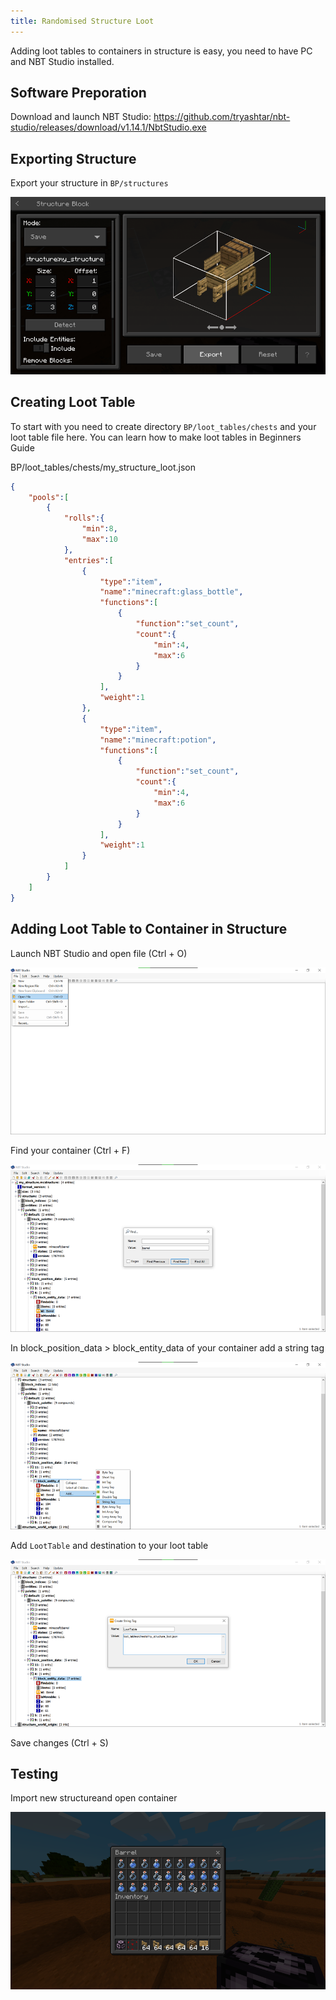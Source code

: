```yaml
---
title: Randomised Structure Loot
---
```



Adding loot tables to containers in structure is easy, you need to have PC and NBT Studio installed.

## Software Preporation

Download and launch NBT Studio:
https://github.com/tryashtar/nbt-studio/releases/download/v1.14.1/NbtStudio.exe

## Exporting Structure

Export your structure in `BP/structures`

![](/assets/images/tutorials/randomised-structure-loot/export_structure.png)

## Creating Loot Table

To start with you need to create directory `BP/loot_tables/chests` and your loot table file here.
You can learn how to make loot tables in Beginners Guide

<CodeHeader>BP/loot_tables/chests/my_structure_loot.json</CodeHeader>

```json
{
    "pools":[
        {
            "rolls":{
                "min":8,
                "max":10
            },
            "entries":[
                {
                    "type":"item",
                    "name":"minecraft:glass_bottle",
                    "functions":[
                        {
                            "function":"set_count",
                            "count":{
                                "min":4,
                                "max":6
                            }
                        }
                    ],
                    "weight":1
                },
                {
                    "type":"item",
                    "name":"minecraft:potion",
                    "functions":[
                        {
                            "function":"set_count",
                            "count":{
                                "min":4,
                                "max":6
                            }
                        }
                    ],
                    "weight":1
                }
            ]
        }
    ]
}
```

## Adding Loot Table to Container in Structure

Launch NBT Studio and open file (Ctrl + O)

![](/assets/images/tutorials/randomised-structure-loot/open_file.png)

Find your container (Ctrl + F)

![](/assets/images/tutorials/randomised-structure-loot/find_container.png)

In block_position_data > block_entity_data of your container add a string tag

![](/assets/images/tutorials/randomised-structure-loot/add_string_tag1.png)

Add `LootTable` and destination to your loot table

![](/assets/images/tutorials/randomised-structure-loot/add_string_tag2.png)

Save changes (Ctrl + S)

## Testing

Import new structureand open container

![](/assets/images/tutorials/randomised-structure-loot/test.png)